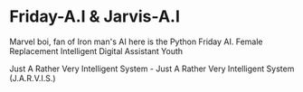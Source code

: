 # Friday-A.I & Jarvis-A.I

Marvel boi, fan of Iron man's AI here is the Python Friday AI. Female Replacement Intelligent Digital Assistant Youth

Just A Rather Very Intelligent System - Just A Rather Very Intelligent System (J.A.R.V.I.S.)
